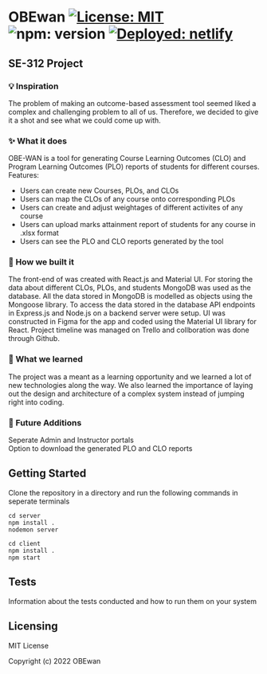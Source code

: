 
# OBEwan [![License: MIT](https://img.shields.io/badge/License-MIT-yellow.svg)](https://opensource.org/licenses/MIT) ![npm: version](https://img.shields.io/npm/v/npm) [![Deployed: netlify](https://img.shields.io/static/v1?label=Deployed&message=netlify&color=blueviolet)](https://obewan.netlify.app/)
## SE-312 Project

### 💡 Inspiration
The problem of making an outcome-based assessment tool seemed liked a complex and challenging problem to all of us. Therefore, we decided to give it a shot and see what we could come up with.

### ✨ What it does
OBE-WAN is a tool for generating Course Learning Outcomes (CLO) and Program Learning Outcomes (PLO) reports of students for different courses. Features:
- Users can create new Courses, PLOs, and CLOs  
- Users can map the CLOs of any course onto corresponding PLOs  
- Users can create and adjust weightages of different activites of any course  
- Users can upload marks attainment report of students for any course in .xlsx format  
- Users can see the PLO and CLO reports generated by the tool

### 🔨 How we built it
The front-end of was created with React.js and Material UI. For storing the data about different CLOs, PLOs, and students MongoDB was used as the database. All the data stored in MongoDB is modelled as objects using the Mongoose library. To access the data stored in the database API endpoints in Express.js and Node.js on a backend server were setup.
UI was constructed in Figma for the app and coded using the Material UI library for React.
Project timeline was managed on Trello and collboration was done through Github.

### 🧠 What we learned
The project was a meant as a learning opportunity and we learned a lot of new technologies along the way. We also learned the importance of laying out the design and architecture of a complex system instead of jumping right into coding.

### 🔮 Future Additions
Seperate Admin and Instructor portals  
Option to download the generated PLO and CLO reports

## Getting Started
Clone the repository in a directory and run the following commands in seperate terminals
```git clone 
cd server
npm install .
nodemon server
```
```
cd client
npm install .
npm start
```

## Tests
Information about the tests conducted and how to run them on your system

## Licensing
MIT License  

Copyright (c) 2022 OBEwan
